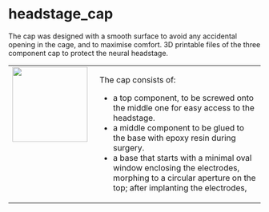 # headstage_cap
The cap was designed with a smooth surface to avoid any accidental opening in the cage, and to maximise comfort.
3D printable files of the three component cap to protect the neural headstage.
<table>
  <tr>
    <td valign="top">
      <img src="https://github.com/user-attachments/assets/b20b78c1-6d0f-4a4e-a8c2-fbe2587389e3" height="150" />
    </td>
    <td valign="top" style="padding-left: 16px;">
      <p>The cap consists of:</p>
      <ul>
        <li>a top component, to be screwed onto the middle one for easy access to the headstage.</li>
        <li>a middle component to be glued to the base with epoxy resin during surgery.</li>
        <li>a base that starts with a minimal oval window enclosing the electrodes, morphing to a circular aperture on the top; after implanting the electrodes,</li>
      </ul>
    </td>
  </tr>
</table>
